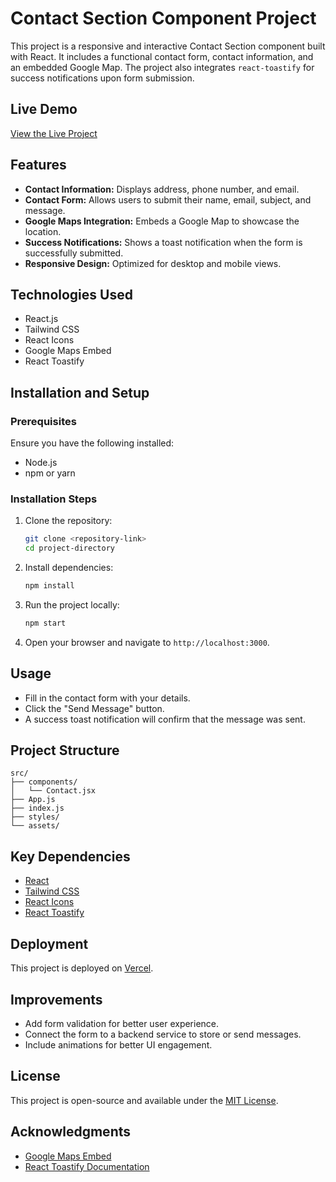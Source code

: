 # Contact Section Component Project

This project is a responsive and interactive Contact Section component built with React. It includes a functional contact form, contact information, and an embedded Google Map. The project also integrates `react-toastify` for success notifications upon form submission.

## Live Demo
[View the Live Project](https://new-portfolio-project-wheat.vercel.app)

## Features
- **Contact Information:** Displays address, phone number, and email.
- **Contact Form:** Allows users to submit their name, email, subject, and message.
- **Google Maps Integration:** Embeds a Google Map to showcase the location.
- **Success Notifications:** Shows a toast notification when the form is successfully submitted.
- **Responsive Design:** Optimized for desktop and mobile views.

## Technologies Used
- React.js
- Tailwind CSS
- React Icons
- Google Maps Embed
- React Toastify

## Installation and Setup

### Prerequisites
Ensure you have the following installed:
- Node.js
- npm or yarn

### Installation Steps
1. Clone the repository:
   ```bash
   git clone <repository-link>
   cd project-directory
   ```

2. Install dependencies:
   ```bash
   npm install
   ```

3. Run the project locally:
   ```bash
   npm start
   ```

4. Open your browser and navigate to `http://localhost:3000`.

## Usage
- Fill in the contact form with your details.
- Click the "Send Message" button.
- A success toast notification will confirm that the message was sent.

## Project Structure
```
src/
├── components/
│   └── Contact.jsx
├── App.js
├── index.js
├── styles/
└── assets/
```

## Key Dependencies
- [React](https://reactjs.org/)
- [Tailwind CSS](https://tailwindcss.com/)
- [React Icons](https://react-icons.github.io/react-icons/)
- [React Toastify](https://www.npmjs.com/package/react-toastify)

## Deployment
This project is deployed on [Vercel](https://vercel.com/).

## Improvements
- Add form validation for better user experience.
- Connect the form to a backend service to store or send messages.
- Include animations for better UI engagement.

## License
This project is open-source and available under the [MIT License](LICENSE).

## Acknowledgments
- [Google Maps Embed](https://www.google.com/maps)
- [React Toastify Documentation](https://fkhadra.github.io/react-toastify/introduction)

